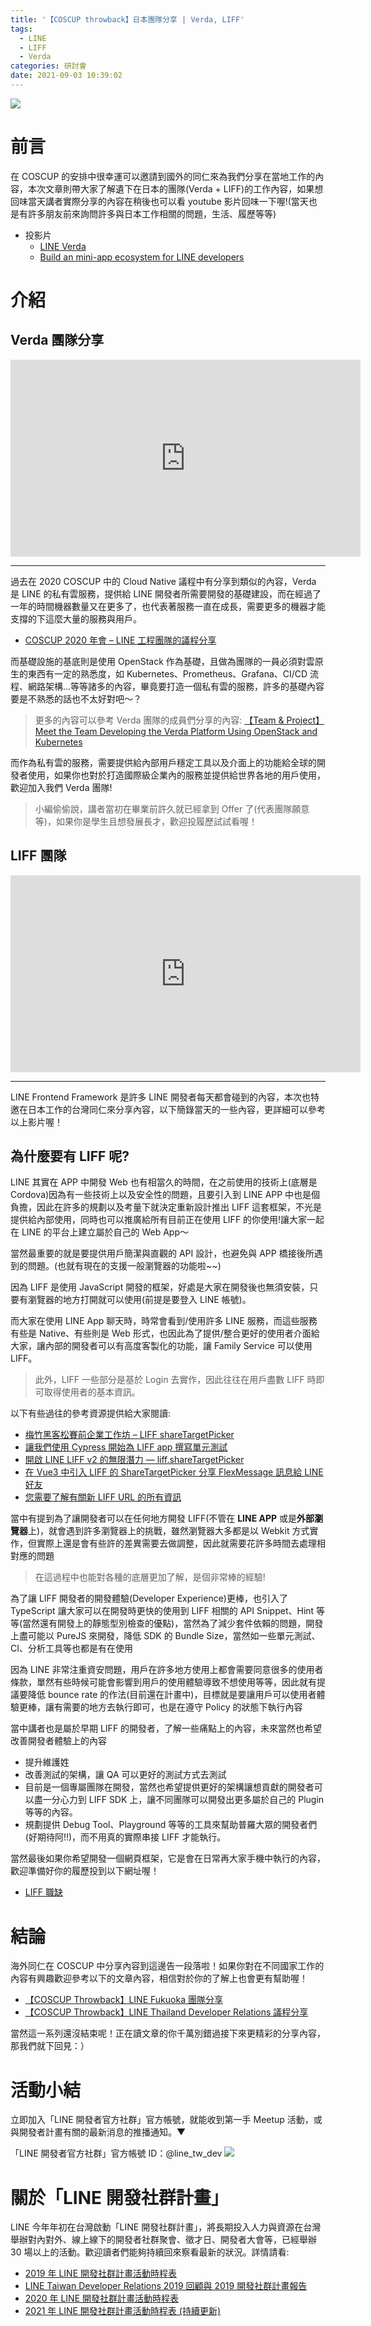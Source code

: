 ```yaml
---
title: '【COSCUP throwback】日本團隊分享 | Verda, LIFF'
tags:
  - LINE
  - LIFF
  - Verda
categories: 研討會
date: 2021-09-03 10:39:02
---
```



<style>
  section.compact {
    font-size: 150%  
  }
  img[alt~="center"] {
    display: block;
    margin: 0 auto;
  }
</style>

![](https://nijialin.com/images/2021/coscup-booth.png)

# 前言

在 COSCUP 的安排中很幸運可以邀請到國外的同仁來為我們分享在當地工作的內容，本次文章則帶大家了解遺下在日本的團隊(Verda + LIFF)的工作內容，如果想回味當天講者實際分享的內容在稍後也可以看 youtube 影片回味一下喔!(當天也是有許多朋友前來詢問許多與日本工作相關的問題，生活、履歷等等)

- 投影片
  - [LINE Verda](https://speakerdeck.com/line_developers_tw/20210801-line-verda-tuan-dui-jie-shao)
  - [Build an mini-app ecosystem for LINE developers](https://speakerdeck.com/line_developers_tw/20210801-build-an-mini-app-ecosystem-for-line-developers)

<!-- more -->

# 介紹

## Verda 團隊分享

<iframe width="560" height="315" src="https://www.youtube.com/embed/iq0nSph2ZNk?start=4734" title="YouTube video player" frameborder="0" allow="accelerometer; autoplay; clipboard-write; encrypted-media; gyroscope; picture-in-picture" allowfullscreen></iframe>

---

<script async class="speakerdeck-embed" data-slide="3" data-id="4ae92ff6f73b428b92a53f2aca576538" data-ratio="1.77777777777778" src="//speakerdeck.com/assets/embed.js"></script>

過去在 2020 COSCUP 中的 Cloud Native 議程中有分享到類似的內容，Verda 是 LINE 的私有雲服務，提供給 LINE 開發者所需要開發的基礎建設，而在經過了一年的時間機器數量又在更多了，也代表著服務一直在成長，需要更多的機器才能支撐的下這麼大量的服務與用戶。

- [COSCUP 2020 年會 – LINE 工程團隊的議程分享](https://engineering.linecorp.com/zh-hant/blog/line-coscup-2020/)

<script async class="speakerdeck-embed" data-slide="4" data-id="4ae92ff6f73b428b92a53f2aca576538" data-ratio="1.77777777777778" src="//speakerdeck.com/assets/embed.js"></script>

而基礎設施的基底則是使用 OpenStack 作為基礎，且做為團隊的一員必須對雲原生的東西有一定的熟悉度，如 Kubernetes、Prometheus、Grafana、CI/CD 流程、網路架構...等等諸多的內容，畢竟要打造一個私有雲的服務，許多的基礎內容要是不熟悉的話也不太好對吧～？

> 更多的內容可以參考 Verda 團隊的成員們分享的內容: [【Team & Project】Meet the Team Developing the Verda Platform Using OpenStack and Kubernetes](https://engineering.linecorp.com/en/blog/verda-platform-team/)

而作為私有雲的服務，需要提供給內部用戶穩定工具以及介面上的功能給全球的開發者使用，如果你也對於打造國際級企業內的服務並提供給世界各地的用戶使用，歡迎加入我們 Verda 團隊!

<script async class="speakerdeck-embed" data-slide="6" data-id="4ae92ff6f73b428b92a53f2aca576538" data-ratio="1.77777777777778" src="//speakerdeck.com/assets/embed.js"></script>

> 小編偷偷說，講者當初在畢業前許久就已經拿到 Offer 了(代表團隊願意等)，如果你是學生且想發展長才，歡迎投履歷試試看喔！

## LIFF 團隊

<iframe width="560" height="315" src="https://www.youtube.com/embed/iq0nSph2ZNk?start=7756" title="YouTube video player" frameborder="0" allow="accelerometer; autoplay; clipboard-write; encrypted-media; gyroscope; picture-in-picture" allowfullscreen></iframe>

---

LINE Frontend Framework 是許多 LINE 開發者每天都會碰到的內容，本次也特邀在日本工作的台灣同仁來分享內容，以下簡錄當天的一些內容，更詳細可以參考以上影片喔！

## 為什麼要有 LIFF 呢?

<script async class="speakerdeck-embed" data-slide="5" data-id="f23e18b74ffa4660b5c76d592e6bf346" data-ratio="1.77777777777778" src="//speakerdeck.com/assets/embed.js"></script>

LINE 其實在 APP 中開發 Web 也有相當久的時間，在之前使用的技術上(底層是 Cordova)因為有一些技術上以及安全性的問題，且要引入到 LINE APP 中也是個負擔，因此在許多的規劃以及考量下就決定重新設計推出 LIFF 這套框架，不光是提供給內部使用，同時也可以推廣給所有目前正在使用 LIFF 的你使用!讓大家一起在 LINE 的平台上建立屬於自己的 Web App～

當然最重要的就是要提供用戶簡潔與直觀的 API 設計，也避免與 APP 橋接後所遇到的問題。(也就有現在的支援一般瀏覽器的功能啦~~)

<script async class="speakerdeck-embed" data-slide="6" data-id="f23e18b74ffa4660b5c76d592e6bf346" data-ratio="1.77777777777778" src="//speakerdeck.com/assets/embed.js"></script>

因為 LIFF 是使用 JavaScript 開發的框架，好處是大家在開發後也無須安裝，只要有瀏覽器的地方打開就可以使用(前提是要登入 LINE 帳號)。

而大家在使用 LINE App 聊天時，時常會看到/使用許多 LINE 服務，而這些服務有些是 Native、有些則是 Web 形式，也因此為了提供/整合更好的使用者介面給大家，讓內部的開發者可以有高度客製化的功能，讓 Family Service 可以使用 LIFF。

> 此外，LIFF 一些部分是基於 Login 去實作，因此往往在用戶盡數 LIFF 時即可取得使用者的基本資訊。

以下有些過往的參考資源提供給大家閱讀:

- [梅竹黑客松賽前企業工作坊 – LIFF shareTargetPicker](https://engineering.linecorp.com/zh-hant/blog/meichu-liff-share-target-picker-workshop/)
- [讓我們使用 Cypress 開始為 LIFF app 撰寫單元測試](https://engineering.linecorp.com/zh-hant/blog/cypress-liff-unit-test/)
- [開啟 LINE LIFF v2 的無限潛力 — liff.shareTargetPicker](https://engineering.linecorp.com/zh-hant/blog/start-liff-v2-sharetargetpicker-power/)
- [在 Vue3 中引入 LIFF 的 ShareTargetPicker 分享 FlexMessage 訊息給 LINE 好友](https://engineering.linecorp.com/zh-hant/blog/how-to-use-liff-in-vue3/)
- [您需要了解有關新 LIFF URL 的所有資訊](https://engineering.linecorp.com/zh-hant/blog/new-liff-url-infomation/)

<script async class="speakerdeck-embed" data-slide="8" data-id="f23e18b74ffa4660b5c76d592e6bf346" data-ratio="1.77777777777778" src="//speakerdeck.com/assets/embed.js"></script>

當中有提到為了讓開發者可以在任何地方開發 LIFF(不管在 **LINE APP** 或是**外部瀏覽器**上)，就會遇到許多瀏覽器上的挑戰，雖然瀏覽器大多都是以 Webkit 方式實作，但實際上還是會有些許的差異需要去做調整，因此就需要花許多時間去處理相對應的問題

> 在這過程中也能對各種的底層更加了解，是個非常棒的經驗!

<script async class="speakerdeck-embed" data-slide="9" data-id="f23e18b74ffa4660b5c76d592e6bf346" data-ratio="1.77777777777778" src="//speakerdeck.com/assets/embed.js"></script>

為了讓 LIFF 開發者的開發體驗(Developer Experience)更棒，也引入了 TypeScript 讓大家可以在開發時更快的使用到 LIFF 相關的 API Snippet、Hint 等等(當然還有開發上的靜態型別檢查的優點)，當然為了減少套件依賴的問題，開發上盡可能以 PureJS 來開發，降低 SDK 的 Bundle Size，當然如一些單元測試、CI、分析工具等也都是有在使用

<script async class="speakerdeck-embed" data-slide="11" data-id="f23e18b74ffa4660b5c76d592e6bf346" data-ratio="1.77777777777778" src="//speakerdeck.com/assets/embed.js"></script>

因為 LINE 非常注重資安問題，用戶在許多地方使用上都會需要同意很多的使用者條款，單然有些時候可能會影響到用戶的使用體驗導致不想使用等等，因此就有提議要降低 bounce rate 的作法(目前還在計畫中)，目標就是要讓用戶可以使用者體驗更棒，讓有需要的地方去執行即可，也是在遵守 Policy 的狀態下執行內容

<script async class="speakerdeck-embed" data-slide="12" data-id="f23e18b74ffa4660b5c76d592e6bf346" data-ratio="1.77777777777778" src="//speakerdeck.com/assets/embed.js"></script>

當中講者也是屬於早期 LIFF 的開發者，了解一些痛點上的內容，未來當然也希望改善開發者體驗上的內容

- 提升維護姓
- 改善測試的架構，讓 QA 可以更好的測試方式去測試
- 目前是一個專屬團隊在開發，當然也希望提供更好的架構讓想貢獻的開發者可以盡一分心力到 LIFF SDK 上，讓不同團隊可以開發出更多屬於自己的 Plugin 等等的內容。
- 規劃提供 Debug Tool、Playground 等等的工具來幫助普羅大眾的開發者們(好期待阿!!)，而不用真的實際串接 LIFF 才能執行。

當然最後如果你希望開發一個網頁框架，它是會在日常再大家手機中執行的內容，歡迎準備好你的履歷投到以下網址喔！

- [LIFF 職缺](https://linecorp.com/ja/career/position/1659)

# 結論

海外同仁在 COSCUP 中分享內容到這邊告一段落啦！如果你對在不同國家工作的內容有興趣歡迎參考以下的文章內容，相信對於你的了解上也會更有幫助喔！
- [【COSCUP Throwback】LINE Fukuoka 團隊分享](https://engineering.linecorp.com/zh-hant/blog/coscup-2021-line-fukuoka/)
- [【COSCUP Throwback】LINE Thailand Developer Relations 議程分享](https://engineering.linecorp.com/zh-hant/blog/coscup-2021-line-thailand-developer-relations/)

當然這一系列還沒結束呢！正在讀文章的你千萬別錯過接下來更精彩的分享內容，那我們就下回見：）

# 活動小結

立即加入「LINE 開發者官方社群」官方帳號，就能收到第一手 Meetup 活動，或與開發者計畫有關的最新消息的推播通知。▼

「LINE 開發者官方社群」官方帳號 ID：@line_tw_dev
![](https://www.evanlin.com/images/2020/line-tw-dev-qr.png)

# 關於「LINE 開發社群計畫」

LINE 今年年初在台灣啟動「LINE 開發社群計畫」，將長期投入人力與資源在台灣舉辦對內對外、線上線下的開發者社群聚會、徵才日、開發者大會等，已經舉辦 30 場以上的活動。歡迎讀者們能夠持續回來察看最新的狀況。詳情請看:

- [2019 年 LINE 開發社群計畫活動時程表](https://engineering.linecorp.com/zh-hant/blog/line-taiwan-developer-relations-2019-plan/)
- [LINE Taiwan Developer Relations 2019 回顧與 2019 開發社群計畫報告](https://engineering.linecorp.com/zh-hant/blog/line-taiwan-developer-relations-2019/)
- [2020 年 LINE 開發社群計畫活動時程表](https://engineering.linecorp.com/zh-hant/blog/2020-line-tw-devrel/)
- [2021 年 LINE 開發社群計畫活動時程表 (持續更新)](https://engineering.linecorp.com/zh-hant/blog/2021-line-tw-devrel/)
